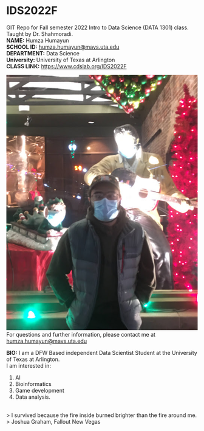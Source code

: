 # IDS2022F
GIT Repo for Fall semester 2022 Intro to Data Science (DATA 1301) class. Taught by Dr. Shahmoradi. <br />
**NAME:** Humza Humayun <br />
**SCHOOL ID:** humza.humayun@mavs.uta.edu<br />
**DEPARTMENT:** Data Science<br />
**University:** University of Texas at Arlington<br />
**CLASS LINK:** https://www.cdslab.org/IDS2022F <br />

![my photo](IMG_9438.JPG)<br />
For questions and further information, please contact me at humza.humayun@mavs.uta.edu<br />

**BIO:** I am a DFW Based independent Data Scientist Student at the University of Texas at Arlington. <br />
I am interested in:
1. AI
2. Bioinformatics
3. Game development
4. Data analysis. 

<br />
> I survived because the fire inside burned brighter than the fire around me. <br />
> Joshua Graham, Fallout New Vegas
